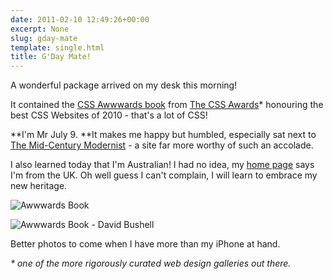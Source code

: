 ```yaml
---
date: 2011-02-10 12:49:26+00:00
excerpt: None
slug: gday-mate
template: single.html
title: G'Day Mate!
---
```


A wonderful package arrived on my desk this morning!

It contained the [CSS Awwwards book](http://www.thecssawards.com/blog/best-css-websites-book-2010.html) from [The CSS Awards](http://www.thecssawards.com)* honouring the best CSS Websites of 2010 - that's a lot of CSS!

**I'm Mr July 9. **It makes me happy but humbled, especially sat next to [The Mid-Century Modernist](http://www.midcenturymodernist.com/) - a site far more worthy of such an accolade.

I also learned today that I'm Australian! I had no idea, my [home page](http://dbushell.com) says I'm from the UK. Oh well guess I can't complain, I will learn to embrace my new heritage.

![Awwwards Book](/wp-content/uploads/2011/02/cssbook1.jpg)

![Awwwards Book - David Bushell](/wp-content/uploads/2011/02/cssbook2.jpg)

Better photos to come when I have more than my iPhone at hand.

_* one of the more rigorously curated web design galleries out there._
